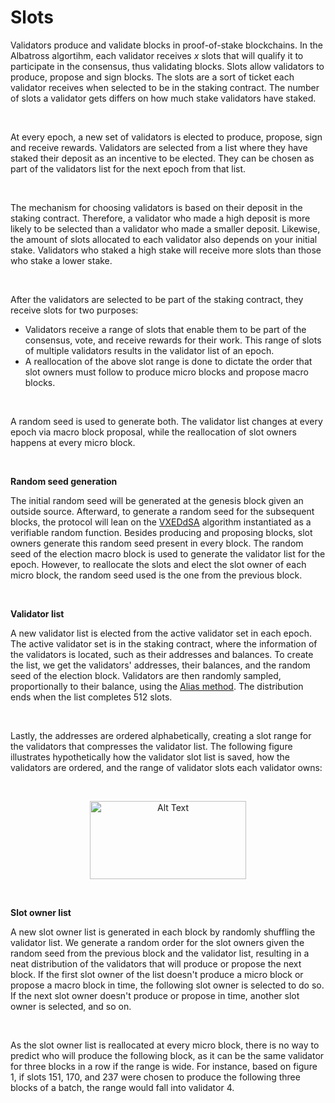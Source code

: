 # Slots

Validators produce and validate blocks in proof-of-stake blockchains. In the Albatross algortihm, each validator receives _x_ slots that will qualify it to participate in the consensus, thus validating blocks. Slots allow validators to produce, propose and sign blocks. The slots are a sort of ticket each validator receives when selected to be in the staking contract. The number of slots a validator gets differs on how much stake validators have staked.

<br/>

At every epoch, a new set of validators is elected to produce, propose, sign and receive rewards. Validators are selected from a list where they have staked their deposit as an incentive to be elected. They can be chosen as part of the validators list for the next epoch from that list.

<br/>

The mechanism for choosing validators is based on their deposit in the staking contract. Therefore, a validator who made a high deposit is more likely to be selected than a validator who made a smaller deposit. Likewise, the amount of slots allocated to each validator also depends on your initial stake. Validators who staked a high stake will receive more slots than those who stake a lower stake.

<br/>

After the validators are selected to be part of the staking contract, they receive slots for two purposes:

- Validators receive a range of slots that enable them to be part of the consensus, vote, and receive rewards for their work. This range of slots of multiple validators results in the validator list of an epoch.
- A reallocation of the above slot range is done to dictate the order that slot owners must follow to produce micro blocks and propose macro blocks.

<br/>

A random seed is used to generate both. The validator list changes at every epoch via macro block proposal, while the reallocation of slot owners happens at every micro block.

<br/>

**Random seed generation**

The initial random seed will be generated at the genesis block given an outside source. Afterward, to generate a random seed for the subsequent blocks, the protocol will lean on the [VXEDdSA](https://www.signal.org/docs/specifications/xeddsa/#vxeddsa) algorithm instantiated as a verifiable random function. Besides producing and proposing blocks, slot owners generate this random seed present in every block. The random seed of the election macro block is used to generate the validator list for the epoch. However, to reallocate the slots and elect the slot owner of each micro block, the random seed used is the one from the previous block.

<br/>

**Validator list**

A new validator list is elected from the active validator set in each epoch. The active validator set is in the staking contract, where the information of the validators is located, such as their addresses and balances. To create the list, we get the validators' addresses, their balances, and the random seed of the election block. Validators are then randomly sampled, proportionally to their balance, using the [Alias method](https://en.wikipedia.org/wiki/Alias_method). The distribution ends when the list completes 512 slots.

<br/>

Lastly, the addresses are ordered alphabetically, creating a slot range for the validators that compresses the validator list. The following figure illustrates hypothetically how the validator slot list is saved, how the validators are ordered, and the range of validator slots each validator owns:

<br/>

<p align="center">
    <img src="/public/protocol/slots.png" alt="Alt Text" width="250" height="125">
</p>

<br/>

**Slot owner list**

A new slot owner list is generated in each block by randomly shuffling the validator list. We generate a random order for the slot owners given the random seed from the previous block and the validator list, resulting in a neat distribution of the validators that will produce or propose the next block. If the first slot owner of the list doesn't produce a micro block or propose a macro block in time, the following slot owner is selected to do so. If the next slot owner doesn't produce or propose in time, another slot owner is selected, and so on.

<br/>

As the slot owner list is reallocated at every micro block, there is no way to predict who will produce the following block, as it can be the same validator for three blocks in a row if the range is wide. For instance, based on figure 1, if slots 151, 170, and 237 were chosen to produce the following three blocks of a batch, the range would fall into validator 4.
